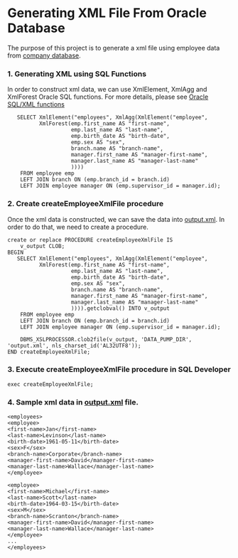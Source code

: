 # Generating XML File From Oracle Database


The purpose of this project is to generate a xml file using employee data from [company database](https://github.com/kmjenniferng/oracle-company-db-project).

### 1. Generating XML using SQL Functions
In order to construct xml data, we can use XmlElement, XmlAgg and XmlForest Oracle SQL functions. 
For more details, please see [Oracle SQL/XML functions](https://docs.oracle.com/cd/E11882_01/appdev.112/e23094/xdb13gen.htm#ADXDB4987)

```
   SELECT XmlElement("employees", XmlAgg(XmlElement("employee", 
          XmlForest(emp.first_name AS "first-name", 
                    emp.last_name AS "last-name", 
                    emp.birth_date AS "birth-date", 
                    emp.sex AS "sex", 
                    branch.name AS "branch-name", 
                    manager.first_name AS "manager-first-name", 
                    manager.last_name AS "manager-last-name"
                    ))))
    FROM employee emp
    LEFT JOIN branch ON (emp.branch_id = branch.id)
    LEFT JOIN employee manager ON (emp.supervisor_id = manager.id);
```

### 2. Create createEmployeeXmlFile procedure
Once the xml data is constructed, we can save the data into [output.xml](https://github.com/kmjenniferng/oracle-create-xml-file-project/blob/main/output.xml). 
In order to do that, we need to create a procedure.

```
create or replace PROCEDURE createEmployeeXmlFile IS
    v_output CLOB;
BEGIN
   SELECT XmlElement("employees", XmlAgg(XmlElement("employee", 
          XmlForest(emp.first_name AS "first-name", 
                    emp.last_name AS "last-name", 
                    emp.birth_date AS "birth-date", 
                    emp.sex AS "sex", 
                    branch.name AS "branch-name", 
                    manager.first_name AS "manager-first-name", 
                    manager.last_name AS "manager-last-name"
                    )))).getclobval() INTO v_output
    FROM employee emp
    LEFT JOIN branch ON (emp.branch_id = branch.id)
    LEFT JOIN employee manager ON (emp.supervisor_id = manager.id);

    DBMS_XSLPROCESSOR.clob2file(v_output, 'DATA_PUMP_DIR', 'output.xml', nls_charset_id('AL32UTF8'));
END createEmployeeXmlFile;
```

### 3. Execute createEmployeeXmlFile procedure in SQL Developer

```
exec createEmployeeXmlFile;
```

### 4. Sample xml data in [output.xml](https://github.com/kmjenniferng/oracle-create-xml-file-project/blob/main/output.xml) file.
```
<employees>
<employee>
<first-name>Jan</first-name>
<last-name>Levinson</last-name>
<birth-date>1961-05-11</birth-date>
<sex>F</sex>
<branch-name>Corporate</branch-name>
<manager-first-name>David</manager-first-name>
<manager-last-name>Wallace</manager-last-name>
</employee>

<employee>
<first-name>Michael</first-name>
<last-name>Scott</last-name>
<birth-date>1964-03-15</birth-date>
<sex>M</sex>
<branch-name>Scranton</branch-name>
<manager-first-name>David</manager-first-name>
<manager-last-name>Wallace</manager-last-name>
</employee>
...
</employees>
```

